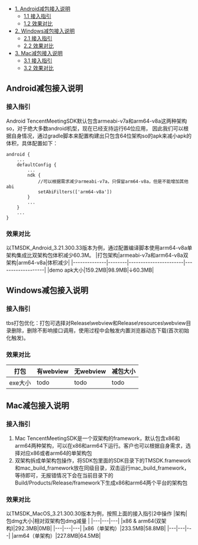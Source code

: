 - [1. Android减包接入说明](#Android减包接入说明)
    * [1.1 接入指引](#接入指引)
    * [1.2 效果对比](#效果对比)
- [2. Windows减包接入说明](#Windows减包接入说明)
    * [2.1 接入指引](#接入指引-1)
    * [2.2 效果对比](#效果对比-1)
- [3. Mac减包接入说明](#Mac减包接入说明)
    * [3.1 接入指引](#接入指引-2)
    * [3.2 效果对比](#效果对比-2)

## Android减包接入说明
### 接入指引
Android TencentMeetingSDK默认包含armeabi-v7a和arm64-v8a这两种架构so，对于绝大多数android机型，现在已经支持运行64位应用， 因此我们可以根据自身情况，通过gradle脚本来配置构建出只包含64位架构so的apk来减小apk的体积，具体配置如下：
```
android {
    ...
    defaultConfig {
        ...
        ndk {
            //可以根据需求减少armeabi-v7a，只保留arm64-v8a，但是不能增加其他abi
            setAbiFilters(['arm64-v8a'])
        }
        ...
    }
    ...
}

```

### 效果对比
以TMSDK_Android_3.21.300.33版本为例，通过配置编译脚本使用arm64-v8a单架构集成比双架构包体积减少60.3M。
|打包架构|armeabi-v7a和arm64-v8a双架构|arm64-v8a|体积减少|
|--------------|--------|-----------------------|-------------------|
|demo apk大小|159.2MB|98.9MB|↓60.3MB|


## Windows减包接入说明
### 接入指引
tbs打包优化：打包可选择对Release\webview和Release\resources\webview目录删除，删除不影响接口调用，使用过程中会触发内置浏览器动态下载(首次初始化触发)。

### 效果对比
|打包| 有webview | 无webview | 减包大小 |
|--------------|----------|----------|------|
|exe大小| todo     | todo     | todo |


## Mac减包接入说明
### 接入指引
1. Mac TencentMeetingSDK是一个双架构的framework，默认包含x86和arm64两种架构，可以在x86和arm64下运行。客户也可以根据自身需求，选择对应x86或者arm64的单架构包
2. 双架构拆成单架构包操作，将SDK包里面的SDK目录下的TMSDK.framework和mac_build_framework放在同级目录，双击运行mac_build_framework，等待即可，无报错情况下会在当前目录下的Build/Products/Release/framework下生成x86和arm64两个平台的架构包

### 效果对比
以TMSDK_MacOS_3.21.300.30版本为例，按照上面的接入指引2中操作
|架构|包dmg大小|相对双架构包dmg减量 |
|---|---|---|
|x86 & arm64(双架构)|292.3MB|0MB|
|---|---|---|
|x86（单架构）|233.5MB|58.8MB|
|---|---|---|
|arm64（单架构）|227.8MB|64.5MB|

